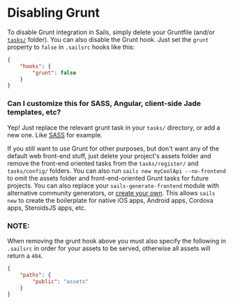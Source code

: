 # Disabling Grunt

To disable Grunt integration in Sails, simply delete your Gruntfile (and/or [`tasks/`](http://sailsjs.org/documentation/anatomy/myApp/tasks) folder). You can also disable the Grunt hook. Just set the `grunt` property to `false` in `.sailsrc` hooks like this:

```json
{
    "hooks": {
        "grunt": false
    }
}
```

### Can I customize this for SASS, Angular, client-side Jade templates, etc?

Yep! Just replace the relevant grunt task in your `tasks/` directory, or add a new one.  Like [SASS](https://github.com/sails101/using-sass) for example.

If you still want to use Grunt for other purposes, but don't want any of the default web front-end stuff, just delete your project's assets folder and remove the front-end oriented tasks from the `tasks/register/` and `tasks/config/` folders.  You can also run `sails new myCoolApi --no-frontend` to omit the assets folder and front-end-oriented Grunt tasks for future projects.  You can also replace your `sails-generate-frontend` module with alternative community generators, or [create your own](https://github.com/balderdashy/sails-generate-generator).  This allows `sails new` to create the boilerplate for native iOS apps, Android apps, Cordova apps, SteroidsJS apps, etc.



<docmeta name="displayName" value="Disabling Grunt">

### NOTE:

When removing the grunt hook above you must also specify the following in `.sailsrc` in order for your assets to be served, otherwise all assets will return a `404`.

```json
{
    "paths": {
    	"public": "assets"
    }
}
```
